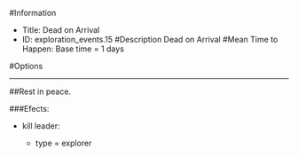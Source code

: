 #Information
 - Title: Dead on Arrival
 - ID: exploration_events.15
#Description
Dead on Arrival
#Mean Time to Happen:
Base time = 1 days

#Options

___
##Rest in peace.

###Efects:<ul><li>kill leader:</li><ul><li>type = explorer</li></ul></ul>
